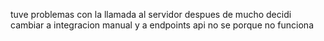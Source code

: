 tuve problemas con la llamada al servidor despues de mucho decidi cambiar a integracion manual y a endpoints api no se porque no funciona
